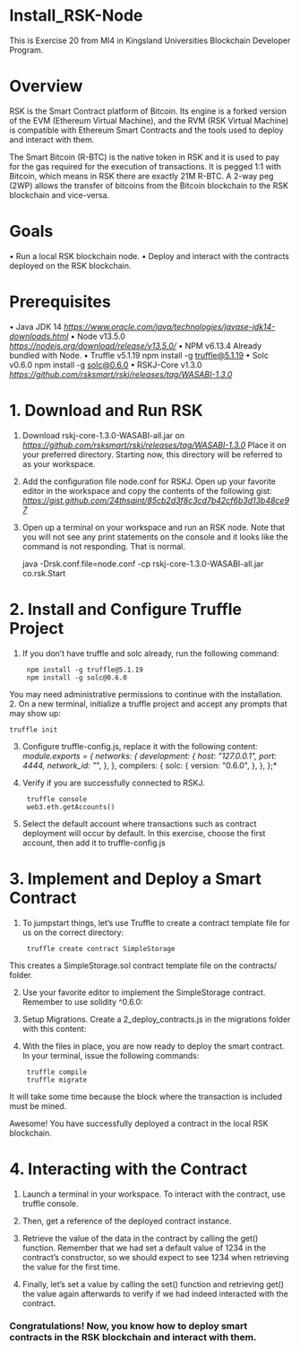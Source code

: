 # Install_RSK-Node
This is Exercise 20 from MI4 in Kingsland Universities Blockchain Developer Program.

# Overview

RSK is the Smart Contract platform of Bitcoin. Its engine is a forked version of the EVM (Ethereum Virtual Machine),
and the RVM (RSK Virtual Machine) is compatible with Ethereum Smart Contracts and the tools used to deploy and
interact with them.

The Smart Bitcoin (R-BTC) is the native token in RSK and it is used to pay for the gas required for the execution of
transactions. It is pegged 1:1 with Bitcoin, which means in RSK there are exactly 21M R-BTC. A 2-way peg (2WP)
allows the transfer of bitcoins from the Bitcoin blockchain to the RSK blockchain and vice-versa.

# Goals

• Run a local RSK blockchain node.
• Deploy and interact with the contracts deployed on the RSK blockchain.

# Prerequisites

• Java JDK 14 *https://www.oracle.com/java/technologies/javase-jdk14-downloads.html*
• Node v13.5.0 *https://nodejs.org/download/release/v13.5.0/*
• NPM v6.13.4 Already bundled with Node.
• Truffle v5.1.19 npm install -g truffle@5.1.19
• Solc v0.6.0 npm install -g solc@0.6.0
• RSKJ-Core v1.3.0 *https://github.com/rsksmart/rskj/releases/tag/WASABI-1.3.0*

# 1. Download and Run RSK

1. Download rskj-core-1.3.0-WASABI-all.jar on *https://github.com/rsksmart/rskj/releases/tag/WASABI-1.3.0*
Place it on your preferred directory. Starting now, this directory will be referred to as your workspace.

2. Add the configuration file node.conf for RSKJ. Open up your favorite editor in the workspace and copy the
contents of the following gist:
*https://gist.github.com/24thsaint/85cb2d3f8c3cd7b42cf6b3d13b48ce97*

3. Open up a terminal on your workspace and run an RSK node. Note that you will not see any print statements
on the console and it looks like the command is not responding. That is normal.

    java -Drsk.conf.file=node.conf -cp rskj-core-1.3.0-WASABI-all.jar co.rsk.Start
    
# 2. Install and Configure Truffle Project

1. If you don’t have truffle and solc already, run the following command:

        npm install -g truffle@5.1.19
        npm install -g solc@0.6.0

You may need administrative permissions to continue with the installation.
2. On a new terminal, initialize a truffle project and accept any prompts that may show up:

    truffle init
    
3. Configure truffle-config.js, replace it with the following content:
*module.exports = {
networks: {
development: {
host: "127.0.0.1",
port: 4444,
network_id: "*",
},
},
compilers: {
solc: {
version: "0.6.0",
},
},
};*
4. Verify if you are successfully connected to RSKJ. 

        truffle console
        web3.eth.getAccounts()

5. Select the default account where transactions such as contract deployment will occur by default. In this
exercise, choose the first account, then add it to truffle-config.js
    
# 3. Implement and Deploy a Smart Contract

1. To jumpstart things, let’s use Truffle to create a contract template file for us on the correct directory:

        truffle create contract SimpleStorage

This creates a SimpleStorage.sol contract template file on the contracts/ folder.

2. Use your favorite editor to implement the SimpleStorage contract. Remember to use solidity ^0.6.0:

3. Setup Migrations. Create a 2_deploy_contracts.js in the migrations folder with this content:

4. With the files in place, you are now ready to deploy the smart contract. In your terminal, issue the following
commands:

        truffle compile
        truffle migrate

It will take some time because the block where the transaction is included must be mined.
    
Awesome! You have successfully deployed a contract in the local RSK blockchain.
    
# 4. Interacting with the Contract

1. Launch a terminal in your workspace. To interact with the contract, use truffle console.

2. Then, get a reference of the deployed contract instance.

3. Retrieve the value of the data in the contract by calling the get() function. Remember that we had set a
default value of 1234 in the contract’s constructor, so we should expect to see 1234 when retrieving the
value for the first time.

4. Finally, let’s set a value by calling the set() function and retrieving get() the value again afterwards to
verify if we had indeed interacted with the contract.

### Congratulations! Now, you know how to deploy smart contracts in the RSK blockchain and interact with them.
    
    
    
    
    
    
    
    
    
    
    
    
